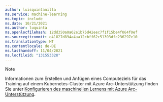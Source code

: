 ```yaml
---
author: luisquintanilla
ms.service: machine-learning
ms.topic: include
ms.date: 10/21/2021
ms.author: luquinta
ms.openlocfilehash: 12dd350a0a62e1b75d42eec7f1f15be4f064f0ef
ms.sourcegitcommit: e41827d894a4aa12cbff62c51393dfc236297e10
ms.translationtype: HT
ms.contentlocale: de-DE
ms.lasthandoff: 11/04/2021
ms.locfileid: "131553328"
---
```

> [!NOTE]
> Informationen zum Erstellen und Anfügen eines Computeziels für das Training auf einem Kubernetes-Cluster mit Azure Arc-Unterstützung finden Sie unter [Konfigurieren des maschinellen Lernens mit Azure Arc-Unterstützung](../articles/machine-learning/how-to-attach-arc-kubernetes.md).